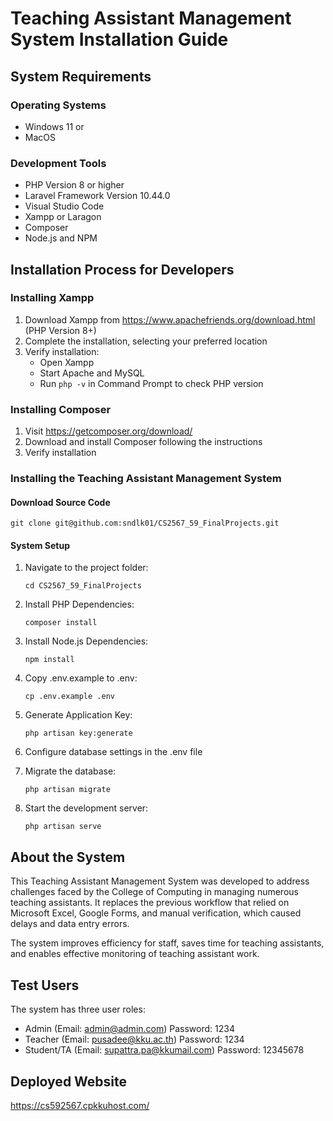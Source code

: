 # Teaching Assistant Management System Installation Guide

## System Requirements

### Operating Systems
- Windows 11 or
- MacOS

### Development Tools
- PHP Version 8 or higher
- Laravel Framework Version 10.44.0
- Visual Studio Code
- Xampp or Laragon
- Composer
- Node.js and NPM

## Installation Process for Developers

### Installing Xampp
1. Download Xampp from https://www.apachefriends.org/download.html (PHP Version 8+)
2. Complete the installation, selecting your preferred location
3. Verify installation:
   - Open Xampp
   - Start Apache and MySQL
   - Run `php -v` in Command Prompt to check PHP version

### Installing Composer
1. Visit https://getcomposer.org/download/
2. Download and install Composer following the instructions
3. Verify installation

### Installing the Teaching Assistant Management System

#### Download Source Code
```
git clone git@github.com:sndlk01/CS2567_59_FinalProjects.git
```

#### System Setup
1. Navigate to the project folder:
   ```
   cd CS2567_59_FinalProjects
   ```

2. Install PHP Dependencies:
   ```
   composer install
   ```

3. Install Node.js Dependencies:
   ```
   npm install
   ```

4. Copy .env.example to .env:
   ```
   cp .env.example .env
   ```

5. Generate Application Key:
   ```
   php artisan key:generate
   ```

6. Configure database settings in the .env file

7. Migrate the database:
   ```
   php artisan migrate
   ```

8. Start the development server:
   ```
   php artisan serve
   ```

## About the System

This Teaching Assistant Management System was developed to address challenges faced by the College of Computing in managing numerous teaching assistants. It replaces the previous workflow that relied on Microsoft Excel, Google Forms, and manual verification, which caused delays and data entry errors.

The system improves efficiency for staff, saves time for teaching assistants, and enables effective monitoring of teaching assistant work.

## Test Users

The system has three user roles:
* Admin (Email: admin@admin.com) Password: 1234
* Teacher (Email: pusadee@kku.ac.th) Password: 1234
* Student/TA (Email: supattra.pa@kkumail.com) Password: 12345678

## Deployed Website
https://cs592567.cpkkuhost.com/
